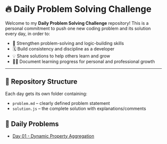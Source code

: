 # 🔥 Daily Problem Solving Challenge

Welcome to my **Daily Problem Solving Challenge** repository! This is a personal commitment to push one new coding problem and its solution every day, in order to:

- 🧠 Strengthen problem-solving and logic-building skills  
- 🗓️ Build consistency and discipline as a developer  
- 💡 Share solutions to help others learn and grow  
- 👨‍💻 Document learning progress for personal and professional growth

---

## 🚀 Repository Structure

Each day gets its own folder containing:

- `problem.md` – clearly defined problem statement  
- `solution.js` – the complete solution with explanations/comments

  
## 📂 Daily Problems
- [Day 01 - Dynamic Property Aggregation](./aggregateProperties)

